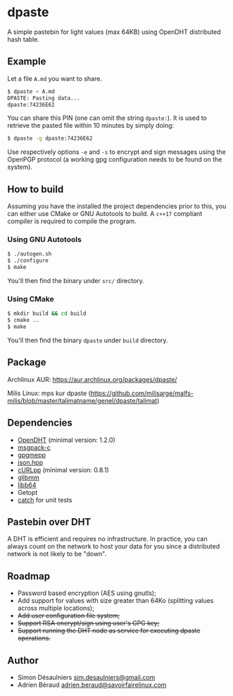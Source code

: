 # dpaste

A simple pastebin for light values (max 64KB) using OpenDHT distributed hash table.

## Example

Let a file `A.md` you want to share.
```sh
$ dpaste < A.md
DPASTE: Pasting data...
dpaste:74236E62
```

You can share this PIN (one can omit the string `dpaste:`). It is used to
retrieve the pasted file within 10 minutes by simply doing:
```sh
$ dpaste -g dpaste:74236E62
```

Use respectively options `-e` and `-s` to encrypt and sign messages using the
OpenPGP protocol (a working gpg configuration needs to be found on the system).

## How to build

Assuming you have the installed the project dependencies prior to this, you can
either use CMake or GNU Autotools to build. A `c++17` compliant compiler is
required to compile the program.

### Using GNU Autotools

```sh
$ ./autogen.sh
$ ./configure
$ make
```

You'll then find the binary under `src/` directory.

### Using CMake

```sh
$ mkdir build && cd build
$ cmake ..
$ make
```

You'll then find the binary `dpaste` under `build` directory.

## Package

Archlinux AUR: https://aur.archlinux.org/packages/dpaste/

Milis Linux:   mps kur dpaste  (https://github.com/milisarge/malfs-milis/blob/master/talimatname/genel/dpaste/talimat)

## Dependencies

- [OpenDHT](https://github.com/savoirfairelinux/opendht/) (minimal version: 1.2.0)
- [msgpack-c](https://github.com/msgpack/msgpack-c)
- [gpgmepp](https://github.com/KDE/gpgmepp)
- [json.hpp](https://github.com/nlohmann/json)
- [cURLpp](https://github.com/jpbarrette/curlpp) (minimal version: 0.8.1)
- [glibmm](https://github.com/GNOME/glibmm)
- [libb64](http://libb64.sourceforge.net/)
- Getopt
- [catch](https://github.com/catchorg/Catch2) for unit tests

## Pastebin over DHT

A DHT is efficient and requires no infrastructure. In practice, you can always
count on the network to host your data for you since a distributed network is
not likely to be "down".

## Roadmap

- Password based encryption (AES using gnutls);
- Add support for values with size greater than 64Ko (splitting values across
  multiple locations);
- ~~Add user configuration file system;~~
- ~~Support RSA encrypt/sign using user's GPG key;~~
- ~~Support running the DHT node as service for executing dpaste operations.~~

## Author

- Simon Désaulniers <sim.desaulniers@gmail.com>
- Adrien Béraud <adrien.beraud@savoirfairelinux.com>

